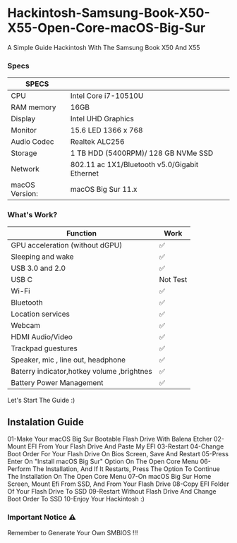 # Hackintosh-Samsung-Book-X50-X55-Open-Core-macOS-Big-Sur
A Simple Guide Hackintosh With The Samsung Book X50 And X55





### Specs

|SPECS| |
|---|---|
|CPU|Intel Core i7-10510U|
|RAM memory|16GB|
|Display|Intel UHD Graphics|
|Monitor|15.6 LED 1366 x 768|
|Audio Codec|Realtek ALC256|
|Storage|1 TB HDD (5400RPM)/ 128 GB NVMe SSD|
|Network|802.11 ac 1X1/Bluetooth v5.0/Gigabit Ethernet|
|macOS Version: |macOS Big Sur 11.x|

### What's Work?

| Function| Work|
|---------------|-----------------------------------------------|
|GPU acceleration (without dGPU)|✅|
|Sleeping and wake|✅|
|USB 3.0 and 2.0|✅|
|USB C |Not Test|
|Wi-Fi |✅|
|Bluetooth|✅|
|Location services|✅|
|Webcam|✅|
|HDMI Audio/Video |✅|
|Trackpad guestures|✅|
|Speaker, mic , line out, headphone|✅|
|Baterry indicator,hotkey volume ,brightnes|✅|
|Battery Power Management |✅|

Let's Start The Guide :)

## Instalation Guide

01-Make Your macOS Big Sur Bootable Flash Drive With Balena Etcher
02-Mount EFI From Your Flash Drive And Paste My EFI
03-Restart
04-Change Boot Order For Your Flash Drive On Bios Screen, Save And Restart
05-Press Enter On "Install macOS Big Sur" Option On The Open Core Menu
06-Perform The Installation, And If It Restarts, Press The Option To Continue The Installation On The Open Core Menu
07-On macOS Big Sur Home Screen, Mount Efi From SSD, And From Your Flash Drive
08-Copy EFI Folder Of Your Flash Drive To SSD
09-Restart Without Flash Drive And Change Boot Order To SSD
10-Enjoy Your Hackintosh :)

### Important Notice ⚠️

Remember to Generate Your Own SMBIOS !!!
